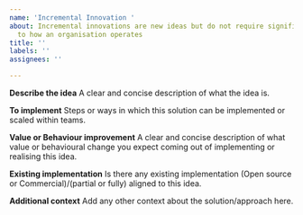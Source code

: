 ```yaml
---
name: 'Incremental Innovation '
about: Incremental innovations are new ideas but do not require significant changes
  to how an organisation operates
title: ''
labels: ''
assignees: ''

---
```


**Describe the idea**
A clear and concise description of what the idea is.

**To implement**
Steps or ways in which this solution can be implemented or scaled within teams.

**Value or Behaviour improvement**
A clear and concise description of what value or behavioural change you expect coming out of implementing or realising this idea.

**Existing implementation**
Is there any existing implementation (Open source or Commercial)/(partial or fully) aligned to this idea.

**Additional context**
Add any other context about the solution/approach here.
